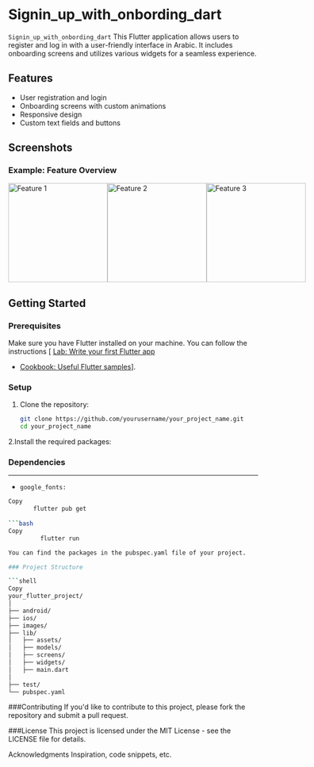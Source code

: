 # Signin_up_with_onbording_dart 

`Signin_up_with_onbording_dart` This Flutter application allows users to register and log in with a user-friendly interface in Arabic. It includes onboarding screens and utilizes various widgets for a seamless experience.

## Features
- User registration and login
- Onboarding screens with custom animations
- Responsive design
- Custom text fields and buttons

## Screenshots


### Example: Feature Overview

<div style="display: flex; justify-content: space-around;">
    <img src="screenshot1.png" alt="Feature 1" width="200" />
    <img src="screenshot2.png" alt="Feature 2" width="200" />
    <img src="screenshot3.png" alt="Feature 3" width="200" />
</div>

## Getting Started

### Prerequisites
Make sure you have Flutter installed on your machine. You can follow the instructions [ [Lab: Write your first Flutter app](https://docs.flutter.dev/get-started/codelab)
- [Cookbook: Useful Flutter samples](https://docs.flutter.dev/cookbook)].

### Setup
1. Clone the repository:

   ```bash
   git clone https://github.com/yourusername/your_project_name.git
   cd your_project_name

2.Install the required packages:
### Dependencies
---
- `google_fonts:`

 ```bash
Copy
        flutter pub get
        
```bash
Copy 
          flutter run

You can find the packages in the pubspec.yaml file of your project.

### Project Structure

```shell  
Copy
your_flutter_project/
│
├── android/
├── ios/
├── images/
├── lib/
│   ├── assets/
│   ├── models/
│   ├── screens/
│   ├── widgets/
│   ├── main.dart
│
├── test/
└── pubspec.yaml
```

###Contributing
If you'd like to contribute to this project, please fork the repository and submit a pull request.

###License
This project is licensed under the MIT License - see the LICENSE file for details.

Acknowledgments
Inspiration, code snippets, etc.
